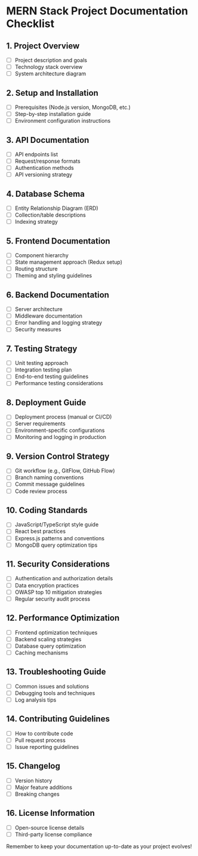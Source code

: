 # MERN Stack Project Documentation Checklist

## 1. Project Overview

- [ ] Project description and goals
- [ ] Technology stack overview
- [ ] System architecture diagram

## 2. Setup and Installation

- [ ] Prerequisites (Node.js version, MongoDB, etc.)
- [ ] Step-by-step installation guide
- [ ] Environment configuration instructions

## 3. API Documentation

- [ ] API endpoints list
- [ ] Request/response formats
- [ ] Authentication methods
- [ ] API versioning strategy

## 4. Database Schema

- [ ] Entity Relationship Diagram (ERD)
- [ ] Collection/table descriptions
- [ ] Indexing strategy

## 5. Frontend Documentation

- [ ] Component hierarchy
- [ ] State management approach (Redux setup)
- [ ] Routing structure
- [ ] Theming and styling guidelines

## 6. Backend Documentation

- [ ] Server architecture
- [ ] Middleware documentation
- [ ] Error handling and logging strategy
- [ ] Security measures

## 7. Testing Strategy

- [ ] Unit testing approach
- [ ] Integration testing plan
- [ ] End-to-end testing guidelines
- [ ] Performance testing considerations

## 8. Deployment Guide

- [ ] Deployment process (manual or CI/CD)
- [ ] Server requirements
- [ ] Environment-specific configurations
- [ ] Monitoring and logging in production

## 9. Version Control Strategy

- [ ] Git workflow (e.g., GitFlow, GitHub Flow)
- [ ] Branch naming conventions
- [ ] Commit message guidelines
- [ ] Code review process

## 10. Coding Standards

- [ ] JavaScript/TypeScript style guide
- [ ] React best practices
- [ ] Express.js patterns and conventions
- [ ] MongoDB query optimization tips

## 11. Security Considerations

- [ ] Authentication and authorization details
- [ ] Data encryption practices
- [ ] OWASP top 10 mitigation strategies
- [ ] Regular security audit process

## 12. Performance Optimization

- [ ] Frontend optimization techniques
- [ ] Backend scaling strategies
- [ ] Database query optimization
- [ ] Caching mechanisms

## 13. Troubleshooting Guide

- [ ] Common issues and solutions
- [ ] Debugging tools and techniques
- [ ] Log analysis tips

## 14. Contributing Guidelines

- [ ] How to contribute code
- [ ] Pull request process
- [ ] Issue reporting guidelines

## 15. Changelog

- [ ] Version history
- [ ] Major feature additions
- [ ] Breaking changes

## 16. License Information

- [ ] Open-source license details
- [ ] Third-party license compliance

Remember to keep your documentation up-to-date as your project evolves!

